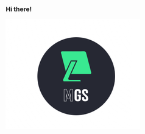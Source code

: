 ### Hi there!
![logo](https://github.com/manuelgsil/manuelgsil/blob/d0ed2586fc1dc4472ed6c28e3da3974b6dd08b1e/logo.png)

